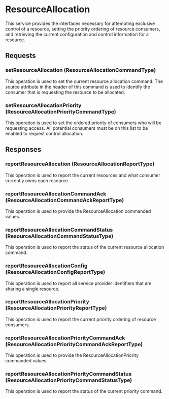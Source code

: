 # ResourceAllocation
This service provides the interfaces necessary for attempting exclusive control of a resource, setting the priority ordering of resource consumers, and retrieving the current configuration and control information for a resource.

## Requests
### setResourceAllocation (ResourceAllocationCommandType)
This operation is used to set the current resource allocation command. The source attribute in the header of this command is used to identify the consumer that is requesting the resource to be allocated.
### setResourceAllocationPriority (ResourceAllocationPriorityCommandType)
This operation is used to set the ordered priority of consumers who will be requesting access. All potential consumers must be on this list to be enabled to request control allocation.

## Responses
### reportResourceAllocation (ResourceAllocationReportType)
This operation is used to report the current resources and what consumer currently owns each resource.
### reportResourceAllocationCommandAck (ResourceAllocationCommandAckReportType)
This operation is used to provide the ResourceAllocation commanded values.
### reportResourceAllocationCommandStatus (ResourceAllocationCommandStatusType)
This operation is used to report the status of the current resource allocation command.
### reportResourceAllocationConfig (ResourceAllocationConfigReportType)
This operation is used to report all service provider identifiers that are sharing a single resource.
### reportResourceAllocationPriority (ResourceAllocationPriorityReportType)
This operation is used to report the current priority ordering of resource consumers.
### reportResourceAllocationPriorityCommandAck (ResourceAllocationPriorityCommandAckReportType)
This operation is used to provide the ResourceAllocationPriority commanded values.
### reportResourceAllocationPriorityCommandStatus (ResourceAllocationPriorityCommandStatusType)
This operation is used to report the status of the current priority command.
